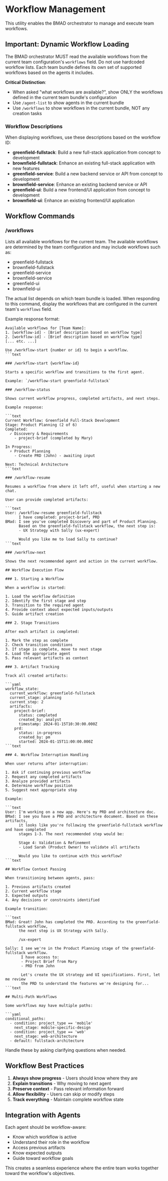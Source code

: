# Workflow Management

This utility enables the BMAD orchestrator to manage and execute team workflows.

## Important: Dynamic Workflow Loading

The BMAD orchestrator MUST read the available workflows from the current team configuration's `workflows` field. Do not use hardcoded workflow lists. Each team bundle defines its own set of supported workflows based on the agents it includes.

**Critical Distinction**:

- When asked "what workflows are available?", show ONLY the workflows defined in the current team bundle's configuration
- Use `/agent-list` to show agents in the current bundle
- Use `/workflows` to show workflows in the current bundle, NOT any creation tasks

### Workflow Descriptions

When displaying workflows, use these descriptions based on the workflow ID:

- **greenfield-fullstack**: Build a new full-stack application from concept to development
- **brownfield-fullstack**: Enhance an existing full-stack application with new features
- **greenfield-service**: Build a new backend service or API from concept to development
- **brownfield-service**: Enhance an existing backend service or API
- **greenfield-ui**: Build a new frontend/UI application from concept to development
- **brownfield-ui**: Enhance an existing frontend/UI application

## Workflow Commands

### /workflows

Lists all available workflows for the current team. The available workflows are determined by the team configuration and may include workflows such as:

- greenfield-fullstack
- brownfield-fullstack
- greenfield-service
- brownfield-service
- greenfield-ui
- brownfield-ui

The actual list depends on which team bundle is loaded. When responding to this command, display the workflows that are configured in the current team's `workflows` field.

Example response format:

````text
Available workflows for [Team Name]:
1. [workflow-id] - [Brief description based on workflow type]
2. [workflow-id] - [Brief description based on workflow type]
[... etc. ...]

Use /workflow-start {number or id} to begin a workflow.
```text

### /workflow-start {workflow-id}

Starts a specific workflow and transitions to the first agent.

Example: `/workflow-start greenfield-fullstack`

### /workflow-status

Shows current workflow progress, completed artifacts, and next steps.

Example response:

```text
Current Workflow: Greenfield Full-Stack Development
Stage: Product Planning (2 of 6)
Completed:
  ✓ Discovery & Requirements
    - project-brief (completed by Mary)

In Progress:
  ⚡ Product Planning
    - Create PRD (John) - awaiting input

Next: Technical Architecture
```text

### /workflow-resume

Resumes a workflow from where it left off, useful when starting a new chat.

User can provide completed artifacts:

```text
User: /workflow-resume greenfield-fullstack
      I have completed: project-brief, PRD
BMad: I see you've completed Discovery and part of Product Planning.
      Based on the greenfield-fullstack workflow, the next step is:
      - UX Strategy with Sally (ux-expert)

      Would you like me to load Sally to continue?
```text

### /workflow-next

Shows the next recommended agent and action in the current workflow.

## Workflow Execution Flow

### 1. Starting a Workflow

When a workflow is started:

1. Load the workflow definition
2. Identify the first stage and step
3. Transition to the required agent
4. Provide context about expected inputs/outputs
5. Guide artifact creation

### 2. Stage Transitions

After each artifact is completed:

1. Mark the step as complete
2. Check transition conditions
3. If stage is complete, move to next stage
4. Load the appropriate agent
5. Pass relevant artifacts as context

### 3. Artifact Tracking

Track all created artifacts:

```yaml
workflow_state:
  current_workflow: greenfield-fullstack
  current_stage: planning
  current_step: 2
  artifacts:
    project-brief:
      status: completed
      created_by: analyst
      timestamp: 2024-01-15T10:30:00.000Z
    prd:
      status: in-progress
      created_by: pm
      started: 2024-01-15T11:00:00.000Z
```text

### 4. Workflow Interruption Handling

When user returns after interruption:

1. Ask if continuing previous workflow
2. Request any completed artifacts
3. Analyze provided artifacts
4. Determine workflow position
5. Suggest next appropriate step

Example:

```text
User: I'm working on a new app. Here's my PRD and architecture doc.
BMad: I see you have a PRD and architecture document. Based on these artifacts,
      it looks like you're following the greenfield-fullstack workflow and have completed
      stages 1-3. The next recommended step would be:

      Stage 4: Validation & Refinement
      - Load Sarah (Product Owner) to validate all artifacts

      Would you like to continue with this workflow?
```text

## Workflow Context Passing

When transitioning between agents, pass:

1. Previous artifacts created
2. Current workflow stage
3. Expected outputs
4. Any decisions or constraints identified

Example transition:

```text
BMad: Great! John has completed the PRD. According to the greenfield-fullstack workflow,
      the next step is UX Strategy with Sally.

      /ux-expert

Sally: I see we're in the Product Planning stage of the greenfield-fullstack workflow.
       I have access to:
       - Project Brief from Mary
       - PRD from John

       Let's create the UX strategy and UI specifications. First, let me review
       the PRD to understand the features we're designing for...
```text

## Multi-Path Workflows

Some workflows may have multiple paths:

```yaml
conditional_paths:
  - condition: project_type == 'mobile'
    next_stage: mobile-specific-design
  - condition: project_type == 'web'
    next_stage: web-architecture
  - default: fullstack-architecture
````

Handle these by asking clarifying questions when needed.

## Workflow Best Practices

1. **Always show progress** - Users should know where they are
2. **Explain transitions** - Why moving to next agent
3. **Preserve context** - Pass relevant information forward
4. **Allow flexibility** - Users can skip or modify steps
5. **Track everything** - Maintain complete workflow state

## Integration with Agents

Each agent should be workflow-aware:

- Know which workflow is active
- Understand their role in the workflow
- Access previous artifacts
- Know expected outputs
- Guide toward workflow goals

This creates a seamless experience where the entire team works together toward the workflow's objectives.
